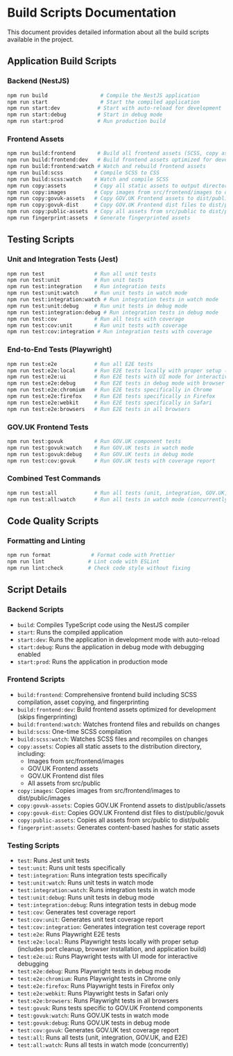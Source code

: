 # Build Scripts Documentation

This document provides detailed information about all the build scripts available in the project.

## Application Build Scripts

### Backend (NestJS)
```bash
npm run build                 # Compile the NestJS application
npm run start                 # Start the compiled application
npm run start:dev            # Start with auto-reload for development
npm run start:debug          # Start in debug mode
npm run start:prod           # Run production build
```

### Frontend Assets
```bash
npm run build:frontend       # Build all frontend assets (SCSS, copy assets, fingerprint)
npm run build:frontend:dev   # Build frontend assets optimized for development (skips fingerprinting)
npm run build:frontend:watch # Watch and rebuild frontend assets
npm run build:scss          # Compile SCSS to CSS
npm run build:scss:watch    # Watch and compile SCSS
npm run copy:assets         # Copy all static assets to output directory
npm run copy:images         # Copy images from src/frontend/images to dist/public/images
npm run copy:govuk-assets   # Copy GOV.UK Frontend assets to dist/public/assets
npm run copy:govuk-dist     # Copy GOV.UK Frontend dist files to dist/public/govuk
npm run copy:public-assets  # Copy all assets from src/public to dist/public
npm run fingerprint:assets  # Generate fingerprinted assets
```

## Testing Scripts

### Unit and Integration Tests (Jest)
```bash
npm run test                # Run all unit tests
npm run test:unit           # Run unit tests
npm run test:integration    # Run integration tests
npm run test:unit:watch     # Run unit tests in watch mode
npm run test:integration:watch # Run integration tests in watch mode
npm run test:unit:debug     # Run unit tests in debug mode
npm run test:integration:debug # Run integration tests in debug mode
npm run test:cov            # Run all tests with coverage
npm run test:cov:unit       # Run unit tests with coverage
npm run test:cov:integration # Run integration tests with coverage
```

### End-to-End Tests (Playwright)
```bash
npm run test:e2e            # Run all E2E tests
npm run test:e2e:local      # Run E2E tests locally with proper setup (recommended)
npm run test:e2e:ui         # Run E2E tests with UI mode for interactive debugging
npm run test:e2e:debug      # Run E2E tests in debug mode with browser inspector
npm run test:e2e:chromium   # Run E2E tests specifically in Chrome
npm run test:e2e:firefox    # Run E2E tests specifically in Firefox
npm run test:e2e:webkit     # Run E2E tests specifically in Safari
npm run test:e2e:browsers   # Run E2E tests in all browsers
```

### GOV.UK Frontend Tests
```bash
npm run test:govuk          # Run GOV.UK component tests
npm run test:govuk:watch    # Run GOV.UK tests in watch mode
npm run test:govuk:debug    # Run GOV.UK tests in debug mode
npm run test:cov:govuk      # Run GOV.UK tests with coverage report
```

### Combined Test Commands
```bash
npm run test:all            # Run all tests (unit, integration, GOV.UK, and E2E)
npm run test:all:watch      # Run all tests in watch mode (concurrently)
```

## Code Quality Scripts

### Formatting and Linting
```bash
npm run format             # Format code with Prettier
npm run lint              # Lint code with ESLint
npm run lint:check        # Check code style without fixing
```

## Script Details

### Backend Scripts
- `build`: Compiles TypeScript code using the NestJS compiler
- `start`: Runs the compiled application
- `start:dev`: Runs the application in development mode with auto-reload
- `start:debug`: Runs the application in debug mode with debugging enabled
- `start:prod`: Runs the application in production mode

### Frontend Scripts
- `build:frontend`: Comprehensive frontend build including SCSS compilation, asset copying, and fingerprinting
- `build:frontend:dev`: Build frontend assets optimized for development (skips fingerprinting)
- `build:frontend:watch`: Watches frontend files and rebuilds on changes
- `build:scss`: One-time SCSS compilation
- `build:scss:watch`: Watches SCSS files and recompiles on changes
- `copy:assets`: Copies all static assets to the distribution directory, including:
  - Images from src/frontend/images
  - GOV.UK Frontend assets
  - GOV.UK Frontend dist files
  - All assets from src/public
- `copy:images`: Copies images from src/frontend/images to dist/public/images
- `copy:govuk-assets`: Copies GOV.UK Frontend assets to dist/public/assets
- `copy:govuk-dist`: Copies GOV.UK Frontend dist files to dist/public/govuk
- `copy:public-assets`: Copies all assets from src/public to dist/public
- `fingerprint:assets`: Generates content-based hashes for static assets

### Testing Scripts
- `test`: Runs Jest unit tests
- `test:unit`: Runs unit tests specifically
- `test:integration`: Runs integration tests specifically
- `test:unit:watch`: Runs unit tests in watch mode
- `test:integration:watch`: Runs integration tests in watch mode
- `test:unit:debug`: Runs unit tests in debug mode
- `test:integration:debug`: Runs integration tests in debug mode
- `test:cov`: Generates test coverage report
- `test:cov:unit`: Generates unit test coverage report
- `test:cov:integration`: Generates integration test coverage report
- `test:e2e`: Runs Playwright E2E tests
- `test:e2e:local`: Runs Playwright tests locally with proper setup (includes port cleanup, browser installation, and application build)
- `test:e2e:ui`: Runs Playwright tests with UI mode for interactive debugging
- `test:e2e:debug`: Runs Playwright tests in debug mode
- `test:e2e:chromium`: Runs Playwright tests in Chrome only
- `test:e2e:firefox`: Runs Playwright tests in Firefox only
- `test:e2e:webkit`: Runs Playwright tests in Safari only
- `test:e2e:browsers`: Runs Playwright tests in all browsers
- `test:govuk`: Runs tests specific to GOV.UK Frontend components
- `test:govuk:watch`: Runs GOV.UK tests in watch mode
- `test:govuk:debug`: Runs GOV.UK tests in debug mode
- `test:cov:govuk`: Generates GOV.UK test coverage report
- `test:all`: Runs all tests (unit, integration, GOV.UK, and E2E)
- `test:all:watch`: Runs all tests in watch mode (concurrently)
``` 